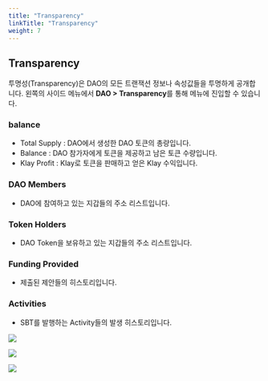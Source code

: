 ```yaml
---
title: "Transparency"
linkTitle: "Transparency"
weight: 7
---
```


## Transparency
투명성(Transparency)은 DAO의 모든 트랜잭션 정보나 속성값들을 투명하게 공개합니다. 왼쪽의 사이드 메뉴에서 **DAO > Transparency**를 통해 메뉴에 진입할 수 있습니다.

### balance 
* Total Supply : DAO에서 생성한 DAO 토큰의 총량입니다.
* Balance : DAO 참가자에게 토큰을 제공하고 남은 토큰 수량입니다.
* Klay Profit : Klay로 토큰을 판매하고 얻은 Klay 수익입니다.

### DAO Members
* DAO에 참여하고 있는 지갑들의 주소 리스트입니다.

### Token Holders
* DAO Token을 보유하고 있는 지갑들의 주소 리스트입니다. 

### Funding Provided
* 제출된 제안들의 히스토리입니다.

### Activities
* SBT를 발행하는 Activity들의 발생 히스토리입니다.


![](/ko/docs/images/transparency1.png)

![](/ko/docs/images/transparency2.png)

![](/ko/docs/images/transparency3.png)

